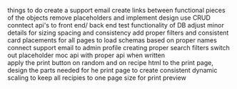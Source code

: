 things to do create a support email
create links between functional pieces of the objects
remove placeholders and implement design
use CRUD
conntect api's to front end/ back end 
test functionality of DB
adjust minor details for sizing spacing and consistency 
add proper filters and consistent card placements for all pages to load schemas based on proper names 
connect support email to admin profile
creating proper search filters 
switch out placeholder moc api with proper api when written  
apply the print button on random and on recipe html to the print page, design the parts needed for he print 
page to create consistent dynamic scaling to keep all recipies to one page size for print preview 
